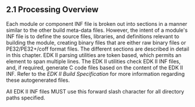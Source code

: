 <!--- @file
  2.1 Processing Overview

  Copyright (c) 2007-2019, Intel Corporation. All rights reserved.<BR>

  Redistribution and use in source (original document form) and 'compiled'
  forms (converted to PDF, epub, HTML and other formats) with or without
  modification, are permitted provided that the following conditions are met:

  1) Redistributions of source code (original document form) must retain the
     above copyright notice, this list of conditions and the following
     disclaimer as the first lines of this file unmodified.

  2) Redistributions in compiled form (transformed to other DTDs, converted to
     PDF, epub, HTML and other formats) must reproduce the above copyright
     notice, this list of conditions and the following disclaimer in the
     documentation and/or other materials provided with the distribution.

  THIS DOCUMENTATION IS PROVIDED BY TIANOCORE PROJECT "AS IS" AND ANY EXPRESS OR
  IMPLIED WARRANTIES, INCLUDING, BUT NOT LIMITED TO, THE IMPLIED WARRANTIES OF
  MERCHANTABILITY AND FITNESS FOR A PARTICULAR PURPOSE ARE DISCLAIMED. IN NO
  EVENT SHALL TIANOCORE PROJECT  BE LIABLE FOR ANY DIRECT, INDIRECT, INCIDENTAL,
  SPECIAL, EXEMPLARY, OR CONSEQUENTIAL DAMAGES (INCLUDING, BUT NOT LIMITED TO,
  PROCUREMENT OF SUBSTITUTE GOODS OR SERVICES; LOSS OF USE, DATA, OR PROFITS;
  OR BUSINESS INTERRUPTION) HOWEVER CAUSED AND ON ANY THEORY OF LIABILITY,
  WHETHER IN CONTRACT, STRICT LIABILITY, OR TORT (INCLUDING NEGLIGENCE OR
  OTHERWISE) ARISING IN ANY WAY OUT OF THE USE OF THIS DOCUMENTATION, EVEN IF
  ADVISED OF THE POSSIBILITY OF SUCH DAMAGE.

-->

## 2.1 Processing Overview

Each module or component INF file is broken out into sections in a manner
similar to the other build meta-data files. However, the intent of a module's
INF file is to define the source files, libraries, and definitions relevant to
building the module, creating binary files that are either raw binary files or
PE32/PE32+/coff format files. The different sections are described in detail in
this chapter. EDK II parsing utilities are token based, which permits an element 
to span multiple lines. The EDK II utilities check EDK II INF files, and, if required, 
generate C code files based on the content of the EDK II INF. Refer to 
the _EDK II Build Specification_ for more information regarding these autogenerated files.

All EDK II INF files MUST use this forward slash character for all directory
paths specified.
